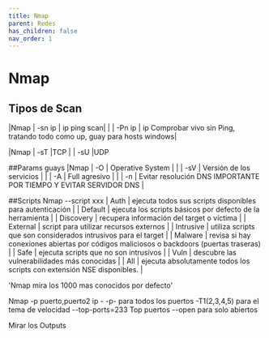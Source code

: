 ```yaml
---
title: Nmap
parent: Redes
has_children: false
nav_order: 1
---
```


# Nmap 

## Tipos de Scan
|Nmap | -sn ip | ip ping scan|
|     | -Pn ip | ip Comprobar vivo sin Ping, tratando todo como up, guay para hosts windows|

|Nmap | -sT |TCP
|     | -sU |UDP

##Params guays
|Nmap | -O | Operative System |
|     | -sV | Versión de los servicios |
|     | -A | Full agresivo |
|     | -n | Evitar resolución DNS IMPORTANTE POR TIEMPO Y EVITAR SERVIDOR DNS |

##Scripts
Nmap --script xxx
		| Auth | ejecuta todos sus scripts disponibles para autenticación |
		| Default | ejecuta los scripts básicos por defecto de la herramienta |
		| Discovery | recupera información del target o víctima |
		| External | script para utilizar recursos externos |
		| Intrusive | utiliza scripts que son considerados intrusivos para el target |
		| Malware | revisa si hay conexiones abiertas por códigos maliciosos o backdoors (puertas traseras) |
		| Safe | ejecuta scripts que no son intrusivos |
 		| Vuln | descubre las vulnerabilidades más conocidas |
		| All | ejecuta absolutamente todos los scripts con extensión NSE disponibles. |
		
'Nmap mira los 1000 mas conocidos por defecto'

Nmap -p puerto,puerto2 ip
			  -
	        -p- para todos los puertos
-T1(2,3,4,5) para el tema de velocidad
--top-ports=233 Top puertos
--open para solo abiertos

Mirar los Outputs






